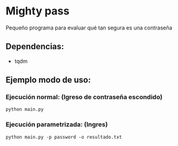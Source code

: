 # Mighty pass

Pequeño programa para evaluar qué tan segura es una contraseña


## Dependencias:
- tqdm

## Ejemplo modo de uso: 

### Ejecución normal: (Igreso de contraseña escondido)
```
python main.py
```

### Ejecución parametrizada: (Ingres)
```
python main.py -p password -o resultado.txt
```
